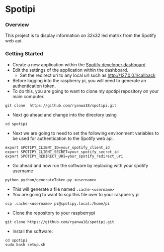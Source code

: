 # Spotipi
### Overview
This project is to display information on 32x32 led matrix from the Spotify web api.
### Getting Started
* Create a new application within the [Spotify developer dashboard](https://developer.spotify.com/dashboard/applications) <br />
* Edit the settings of the application within the dashboard.
    * Set the redirect uri to any local url such as http://127.0.0.1/callback
* Before logging into the raspberry pi, you will need to generate an authentication token.
* To do this, you are going to want to clone my spotipi repository on your main computer.
```
git clone  https://github.com/ryanwa18/spotipi.git
```
* Next go ahead and change into the directory using 
```
cd spotipi
```
* Next we are going to need to set the following environment variables to be used for authentication to the Spotify web api.
```
export SPOTIPY_CLIENT_ID=your_spotify_client_id
export SPOTIPY_CLIENT_SECRET=your_spotify_secret_id
export SPOTIPY_REDIRECT_URI=your_spotify_redirect_uri
```
* Go ahead and now run the software by replacing <username> with your spotify username
```
python python/generateToken.py <username>
```
* This will generate a file named `.cache-<username>`
* You are going to want to scp this file over to your raspberry pi
```
scp .cache-<username> pi@spotipy.local:/home/pi
```
* Clone the repository to your raspberrypi 
```
git clone https://github.com/ryanwa18/spotipi.git
```
* Install the software: <br />
```
cd spotipi
sudo bash setup.sh
```
